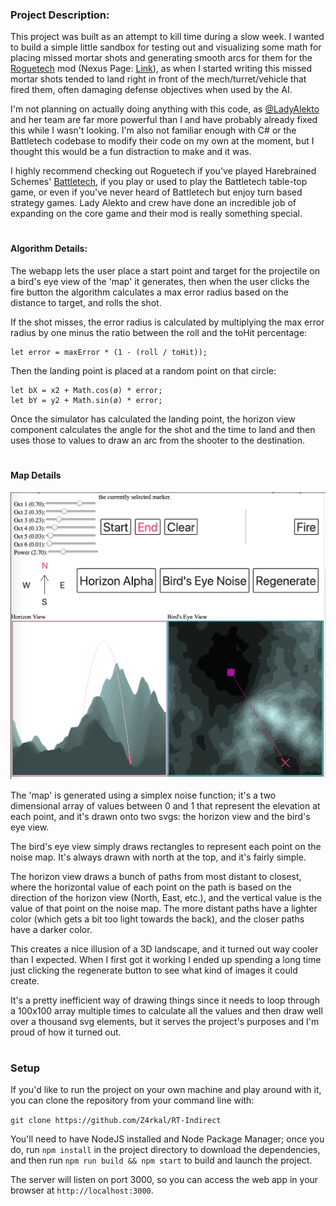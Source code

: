 ### Project Description:

This project was built as an attempt to kill time during a slow week. I wanted to build a simple little sandbox for testing out and visualizing some math for placing missed mortar shots and generating smooth arcs for them for the [Roguetech](https://github.com/BattletechModders/RogueTech) mod \(Nexus Page: [Link](https://www.nexusmods.com/battletech/mods/79?tab=description)\), as when I started writing this missed mortar shots tended to land right in front of the mech/turret/vehicle that fired them, often damaging defense objectives when used by the AI.

I'm not planning on actually doing anything with this code, as [@LadyAlekto](https://github.com/LadyAlekto) and her team are far more powerful than I and have probably already fixed this while I wasn't looking. I'm also not familiar enough with C# or the Battletech codebase to modify their code on my own at the moment, but I thought this would be a fun distraction to make and it was.

I highly recommend checking out Roguetech if you've played Harebrained Schemes' [Battletech](http://battletechgame.com/), if you play or used to play the Battletech table-top game, or even if you've never heard of Battletech but enjoy turn based strategy games. Lady Alekto and crew have done an incredible job of expanding on the core game and their mod is really something special.

#
#### Algorithm Details:

The webapp lets the user place a start point and target for the projectile on a bird's eye view of the 'map' it generates, then when the user clicks the fire button the algorithm calculates a max error radius based on the distance to target, and rolls the shot.

If the shot misses, the error radius is calculated by multiplying the max error radius by one minus the ratio between the roll and the toHit percentage:

```
let error = maxError * (1 - (roll / toHit));
```

Then the landing point is placed at a random point on that circle:

```
let bX = x2 + Math.cos(ø) * error;
let bY = y2 + Math.sin(ø) * error;
```

Once the simulator has calculated the landing point,
the horizon view component calculates the angle for the shot and the time to land and then uses those to values to draw an arc from the 
shooter to the destination.

#
#### Map Details

![Example Screenshot](/screenshots/North.png?raw=true)

The 'map' is generated using a simplex noise function; it's a two dimensional array of values between 0 and 1 that represent the elevation at each point, and it's drawn onto two svgs: the horizon view and the bird's eye view. 

The bird's eye view simply draws rectangles to represent each point on the noise map. It's always drawn with north at the top, and it's fairly simple.

The horizon view draws a bunch of paths from most distant to closest, where the horizontal value of each point on the path is based on the direction of the horizon view \(North, East, etc.\), and the vertical value is the value of that point on the noise map. The more distant paths have a lighter color \(which gets a bit too light towards the back\), and the closer paths have a darker color.

This creates a nice illusion of a 3D landscape, and it turned out way cooler than I expected. When I first got it working I ended up spending a long time just clicking the regenerate button to see what kind of images it could create.

It's a pretty inefficient way of drawing things since it needs to loop through a 100x100 array multiple times to calculate all the values and then draw well over a thousand svg elements, but it serves the project's purposes and I'm proud of how it turned out.

#
### Setup

If you'd like to run the project on your own machine and play around with it, you can clone the repository from your command line with:

`git clone https://github.com/Z4rkal/RT-Indirect`

You'll need to have NodeJS installed and Node Package Manager; once you do, run `npm install` in the project directory to download the dependencies, and then run `npm run build && npm start` to build and launch the project.

The server will listen on port 3000, so you can access the web app in your browser at `http://localhost:3000`.

